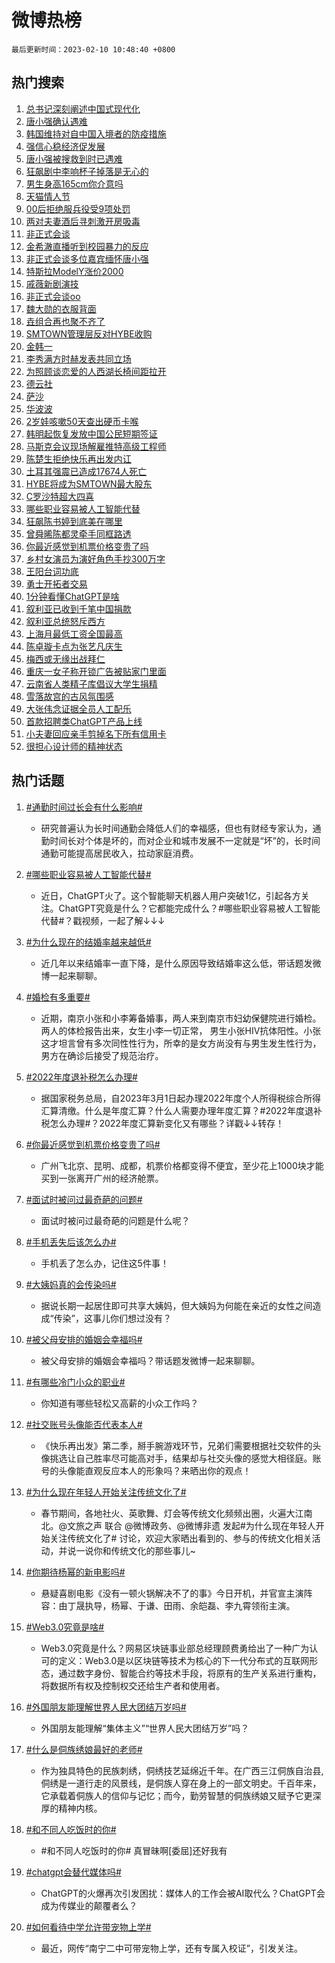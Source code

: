 # 微博热榜

`最后更新时间：2023-02-10 10:48:40 +0800`

## 热门搜索

1. [总书记深刻阐述中国式现代化](https://m.weibo.cn/search?containerid=100103type%3D1%26t%3D10%26q%3D%23%E6%80%BB%E4%B9%A6%E8%AE%B0%E6%B7%B1%E5%88%BB%E9%98%90%E8%BF%B0%E4%B8%AD%E5%9B%BD%E5%BC%8F%E7%8E%B0%E4%BB%A3%E5%8C%96%23&stream_entry_id=51&isnewpage=1&extparam=seat%3D1%26cate%3D10103%26dgr%3D0%26filter_type%3Drealtimehot%26stream_entry_id%3D51%26c_type%3D51%26pos%3D0%26display_time%3D1675997318%26pre_seqid%3D167599731888290468122&luicode=10000011&lfid=106003type%253D25%2526t%253D3%2526disable_hot%253D1%2526filter_type%253Drealtimehot)
1. [唐小强确认遇难](https://m.weibo.cn/search?containerid=100103type%3D1%26t%3D10%26q%3D%23%E5%94%90%E5%B0%8F%E5%BC%BA%E7%A1%AE%E8%AE%A4%E9%81%87%E9%9A%BE%23&stream_entry_id=31&isnewpage=1&extparam=seat%3D1%26dgr%3D0%26filter_type%3Drealtimehot%26lcate%3D5001%26flag%3D16%26q%3D%2523%25E5%2594%2590%25E5%25B0%258F%25E5%25BC%25BA%25E7%25A1%25AE%25E8%25AE%25A4%25E9%2581%2587%25E9%259A%25BE%2523%26c_type%3D31%26stream_entry_id%3D31%26cate%3D5001%26realpos%3D1%26pos%3D0%26band_rank%3D1%26display_time%3D1675997318%26pre_seqid%3D167599731888290468122&luicode=10000011&lfid=106003type%253D25%2526t%253D3%2526disable_hot%253D1%2526filter_type%253Drealtimehot)
1. [韩国维持对自中国入境者的防疫措施](https://m.weibo.cn/search?containerid=100103type%3D1%26t%3D10%26q%3D%23%E9%9F%A9%E5%9B%BD%E7%BB%B4%E6%8C%81%E5%AF%B9%E8%87%AA%E4%B8%AD%E5%9B%BD%E5%85%A5%E5%A2%83%E8%80%85%E7%9A%84%E9%98%B2%E7%96%AB%E6%8E%AA%E6%96%BD%23&stream_entry_id=31&isnewpage=1&extparam=seat%3D1%26dgr%3D0%26filter_type%3Drealtimehot%26lcate%3D5001%26flag%3D1%26q%3D%2523%25E9%259F%25A9%25E5%259B%25BD%25E7%25BB%25B4%25E6%258C%2581%25E5%25AF%25B9%25E8%2587%25AA%25E4%25B8%25AD%25E5%259B%25BD%25E5%2585%25A5%25E5%25A2%2583%25E8%2580%2585%25E7%259A%2584%25E9%2598%25B2%25E7%2596%25AB%25E6%258E%25AA%25E6%2596%25BD%2523%26c_type%3D31%26stream_entry_id%3D31%26cate%3D5001%26realpos%3D2%26pos%3D1%26band_rank%3D2%26display_time%3D1675997318%26pre_seqid%3D167599731888290468122&luicode=10000011&lfid=106003type%253D25%2526t%253D3%2526disable_hot%253D1%2526filter_type%253Drealtimehot)
1. [强信心稳经济促发展](https://m.weibo.cn/search?containerid=100103type%3D1%26t%3D10%26q%3D%23%E5%BC%BA%E4%BF%A1%E5%BF%83%E7%A8%B3%E7%BB%8F%E6%B5%8E%E4%BF%83%E5%8F%91%E5%B1%95%23&stream_entry_id=31&isnewpage=1&extparam=seat%3D1%26dgr%3D0%26filter_type%3Drealtimehot%26lcate%3D5001%26flag%3D0%26q%3D%2523%25E5%25BC%25BA%25E4%25BF%25A1%25E5%25BF%2583%25E7%25A8%25B3%25E7%25BB%258F%25E6%25B5%258E%25E4%25BF%2583%25E5%258F%2591%25E5%25B1%2595%2523%26c_type%3D31%26stream_entry_id%3D31%26cate%3D5001%26realpos%3D3%26pos%3D2%26band_rank%3D3%26display_time%3D1675997318%26pre_seqid%3D167599731888290468122&luicode=10000011&lfid=106003type%253D25%2526t%253D3%2526disable_hot%253D1%2526filter_type%253Drealtimehot)
1. [唐小强被搜救到时已遇难](https://m.weibo.cn/search?containerid=100103type%3D1%26t%3D10%26q%3D%23%E5%94%90%E5%B0%8F%E5%BC%BA%E8%A2%AB%E6%90%9C%E6%95%91%E5%88%B0%E6%97%B6%E5%B7%B2%E9%81%87%E9%9A%BE%23&stream_entry_id=31&isnewpage=1&extparam=seat%3D1%26dgr%3D0%26filter_type%3Drealtimehot%26lcate%3D5001%26flag%3D2%26q%3D%2523%25E5%2594%2590%25E5%25B0%258F%25E5%25BC%25BA%25E8%25A2%25AB%25E6%2590%259C%25E6%2595%2591%25E5%2588%25B0%25E6%2597%25B6%25E5%25B7%25B2%25E9%2581%2587%25E9%259A%25BE%2523%26c_type%3D31%26stream_entry_id%3D31%26cate%3D5001%26realpos%3D4%26pos%3D3%26band_rank%3D4%26display_time%3D1675997318%26pre_seqid%3D167599731888290468122&luicode=10000011&lfid=106003type%253D25%2526t%253D3%2526disable_hot%253D1%2526filter_type%253Drealtimehot)
1. [狂飙剧中李响杯子掉落是无心的](https://m.weibo.cn/search?containerid=100103type%3D1%26t%3D10%26q%3D%23%E7%8B%82%E9%A3%99%E5%89%A7%E4%B8%AD%E6%9D%8E%E5%93%8D%E6%9D%AF%E5%AD%90%E6%8E%89%E8%90%BD%E6%98%AF%E6%97%A0%E5%BF%83%E7%9A%84%23&stream_entry_id=31&isnewpage=1&extparam=seat%3D1%26dgr%3D0%26filter_type%3Drealtimehot%26lcate%3D5001%26flag%3D2%26q%3D%2523%25E7%258B%2582%25E9%25A3%2599%25E5%2589%25A7%25E4%25B8%25AD%25E6%259D%258E%25E5%2593%258D%25E6%259D%25AF%25E5%25AD%2590%25E6%258E%2589%25E8%2590%25BD%25E6%2598%25AF%25E6%2597%25A0%25E5%25BF%2583%25E7%259A%2584%2523%26c_type%3D31%26stream_entry_id%3D31%26cate%3D5001%26realpos%3D5%26pos%3D4%26band_rank%3D5%26display_time%3D1675997318%26pre_seqid%3D167599731888290468122&luicode=10000011&lfid=106003type%253D25%2526t%253D3%2526disable_hot%253D1%2526filter_type%253Drealtimehot)
1. [男生身高165cm你介意吗](https://m.weibo.cn/search?containerid=100103type%3D1%26t%3D10%26q%3D%23%E7%94%B7%E7%94%9F%E8%BA%AB%E9%AB%98165cm%E4%BD%A0%E4%BB%8B%E6%84%8F%E5%90%97%23&stream_entry_id=31&isnewpage=1&extparam=seat%3D1%26dgr%3D0%26filter_type%3Drealtimehot%26lcate%3D5001%26flag%3D1%26q%3D%2523%25E7%2594%25B7%25E7%2594%259F%25E8%25BA%25AB%25E9%25AB%2598165cm%25E4%25BD%25A0%25E4%25BB%258B%25E6%2584%258F%25E5%2590%2597%2523%26c_type%3D31%26stream_entry_id%3D31%26cate%3D5001%26realpos%3D6%26pos%3D5%26band_rank%3D6%26display_time%3D1675997318%26pre_seqid%3D167599731888290468122&luicode=10000011&lfid=106003type%253D25%2526t%253D3%2526disable_hot%253D1%2526filter_type%253Drealtimehot)
1. [天猫情人节](https://m.weibo.cn/search?containerid=100103type%3D1%26t%3D10%26q%3D%23%E5%A4%A9%E7%8C%AB%E6%83%85%E4%BA%BA%E8%8A%82%23&stream_entry_id=31&isnewpage=1&extparam=seat%3D1%26dgr%3D0%26lcate%3D5001%26filter_type%3Drealtimehot%26q%3D%2523%25E5%25A4%25A9%25E7%258C%25AB%25E6%2583%2585%25E4%25BA%25BA%25E8%258A%2582%2523%26c_type%3D31%26stream_entry_id%3D31%26topic_ad%3D1%26cate%3D5001%26adid%3D179854%26pos%3D6%26band_rank%3D7%26display_time%3D1675997318%26pre_seqid%3D167599731888290468122&luicode=10000011&lfid=106003type%253D25%2526t%253D3%2526disable_hot%253D1%2526filter_type%253Drealtimehot)
1. [00后拒绝服兵役受9项处罚](https://m.weibo.cn/search?containerid=100103type%3D1%26t%3D10%26q%3D%2300%E5%90%8E%E6%8B%92%E7%BB%9D%E6%9C%8D%E5%85%B5%E5%BD%B9%E5%8F%979%E9%A1%B9%E5%A4%84%E7%BD%9A%23&stream_entry_id=31&isnewpage=1&extparam=seat%3D1%26dgr%3D0%26filter_type%3Drealtimehot%26lcate%3D5001%26flag%3D1%26q%3D%252300%25E5%2590%258E%25E6%258B%2592%25E7%25BB%259D%25E6%259C%258D%25E5%2585%25B5%25E5%25BD%25B9%25E5%258F%25979%25E9%25A1%25B9%25E5%25A4%2584%25E7%25BD%259A%2523%26c_type%3D31%26stream_entry_id%3D31%26cate%3D5001%26realpos%3D7%26pos%3D7%26band_rank%3D7%26display_time%3D1675997318%26pre_seqid%3D167599731888290468122&luicode=10000011&lfid=106003type%253D25%2526t%253D3%2526disable_hot%253D1%2526filter_type%253Drealtimehot)
1. [两对夫妻酒后寻刺激开房吸毒](https://m.weibo.cn/search?containerid=100103type%3D1%26t%3D10%26q%3D%23%E4%B8%A4%E5%AF%B9%E5%A4%AB%E5%A6%BB%E9%85%92%E5%90%8E%E5%AF%BB%E5%88%BA%E6%BF%80%E5%BC%80%E6%88%BF%E5%90%B8%E6%AF%92%23&stream_entry_id=31&isnewpage=1&extparam=seat%3D1%26dgr%3D0%26filter_type%3Drealtimehot%26lcate%3D5001%26flag%3D1%26q%3D%2523%25E4%25B8%25A4%25E5%25AF%25B9%25E5%25A4%25AB%25E5%25A6%25BB%25E9%2585%2592%25E5%2590%258E%25E5%25AF%25BB%25E5%2588%25BA%25E6%25BF%2580%25E5%25BC%2580%25E6%2588%25BF%25E5%2590%25B8%25E6%25AF%2592%2523%26c_type%3D31%26stream_entry_id%3D31%26cate%3D5001%26realpos%3D8%26pos%3D8%26band_rank%3D8%26display_time%3D1675997318%26pre_seqid%3D167599731888290468122&luicode=10000011&lfid=106003type%253D25%2526t%253D3%2526disable_hot%253D1%2526filter_type%253Drealtimehot)
1. [非正式会谈](https://m.weibo.cn/search?containerid=100103type%3D1%26t%3D10%26q%3D%E9%9D%9E%E6%AD%A3%E5%BC%8F%E4%BC%9A%E8%B0%88&stream_entry_id=31&isnewpage=1&extparam=seat%3D1%26dgr%3D0%26filter_type%3Drealtimehot%26lcate%3D5001%26flag%3D16%26q%3D%25E9%259D%259E%25E6%25AD%25A3%25E5%25BC%258F%25E4%25BC%259A%25E8%25B0%2588%26c_type%3D31%26stream_entry_id%3D31%26cate%3D5001%26realpos%3D9%26pos%3D9%26band_rank%3D9%26display_time%3D1675997318%26pre_seqid%3D167599731888290468122&luicode=10000011&lfid=106003type%253D25%2526t%253D3%2526disable_hot%253D1%2526filter_type%253Drealtimehot)
1. [金希澈直播听到校园暴力的反应](https://m.weibo.cn/search?containerid=100103type%3D1%26t%3D10%26q%3D%23%E9%87%91%E5%B8%8C%E6%BE%88%E7%9B%B4%E6%92%AD%E5%90%AC%E5%88%B0%E6%A0%A1%E5%9B%AD%E6%9A%B4%E5%8A%9B%E7%9A%84%E5%8F%8D%E5%BA%94%23&stream_entry_id=31&isnewpage=1&extparam=seat%3D1%26dgr%3D0%26filter_type%3Drealtimehot%26lcate%3D5001%26flag%3D1%26q%3D%2523%25E9%2587%2591%25E5%25B8%258C%25E6%25BE%2588%25E7%259B%25B4%25E6%2592%25AD%25E5%2590%25AC%25E5%2588%25B0%25E6%25A0%25A1%25E5%259B%25AD%25E6%259A%25B4%25E5%258A%259B%25E7%259A%2584%25E5%258F%258D%25E5%25BA%2594%2523%26c_type%3D31%26stream_entry_id%3D31%26cate%3D5001%26realpos%3D10%26pos%3D10%26band_rank%3D10%26display_time%3D1675997318%26pre_seqid%3D167599731888290468122&luicode=10000011&lfid=106003type%253D25%2526t%253D3%2526disable_hot%253D1%2526filter_type%253Drealtimehot)
1. [非正式会谈多位嘉宾缅怀唐小强](https://m.weibo.cn/search?containerid=100103type%3D1%26t%3D10%26q%3D%23%E9%9D%9E%E6%AD%A3%E5%BC%8F%E4%BC%9A%E8%B0%88%E5%A4%9A%E4%BD%8D%E5%98%89%E5%AE%BE%E7%BC%85%E6%80%80%E5%94%90%E5%B0%8F%E5%BC%BA%23&stream_entry_id=31&isnewpage=1&extparam=seat%3D1%26dgr%3D0%26filter_type%3Drealtimehot%26lcate%3D5001%26flag%3D1%26q%3D%2523%25E9%259D%259E%25E6%25AD%25A3%25E5%25BC%258F%25E4%25BC%259A%25E8%25B0%2588%25E5%25A4%259A%25E4%25BD%258D%25E5%2598%2589%25E5%25AE%25BE%25E7%25BC%2585%25E6%2580%2580%25E5%2594%2590%25E5%25B0%258F%25E5%25BC%25BA%2523%26c_type%3D31%26stream_entry_id%3D31%26cate%3D5001%26realpos%3D11%26pos%3D11%26band_rank%3D11%26display_time%3D1675997318%26pre_seqid%3D167599731888290468122&luicode=10000011&lfid=106003type%253D25%2526t%253D3%2526disable_hot%253D1%2526filter_type%253Drealtimehot)
1. [特斯拉ModelY涨价2000](https://m.weibo.cn/search?containerid=100103type%3D1%26t%3D10%26q%3D%23%E7%89%B9%E6%96%AF%E6%8B%89ModelY%E6%B6%A8%E4%BB%B72000%23&stream_entry_id=31&isnewpage=1&extparam=seat%3D1%26dgr%3D0%26filter_type%3Drealtimehot%26lcate%3D5001%26flag%3D1%26q%3D%2523%25E7%2589%25B9%25E6%2596%25AF%25E6%258B%2589ModelY%25E6%25B6%25A8%25E4%25BB%25B72000%2523%26c_type%3D31%26stream_entry_id%3D31%26cate%3D5001%26realpos%3D12%26pos%3D12%26band_rank%3D12%26display_time%3D1675997318%26pre_seqid%3D167599731888290468122&luicode=10000011&lfid=106003type%253D25%2526t%253D3%2526disable_hot%253D1%2526filter_type%253Drealtimehot)
1. [戚薇新剧演技](https://m.weibo.cn/search?containerid=100103type%3D1%26t%3D10%26q%3D%23%E6%88%9A%E8%96%87%E6%96%B0%E5%89%A7%E6%BC%94%E6%8A%80%23&stream_entry_id=31&isnewpage=1&extparam=seat%3D1%26dgr%3D0%26filter_type%3Drealtimehot%26lcate%3D5001%26flag%3D1%26q%3D%2523%25E6%2588%259A%25E8%2596%2587%25E6%2596%25B0%25E5%2589%25A7%25E6%25BC%2594%25E6%258A%2580%2523%26c_type%3D31%26stream_entry_id%3D31%26cate%3D5001%26realpos%3D13%26pos%3D13%26band_rank%3D13%26display_time%3D1675997318%26pre_seqid%3D167599731888290468122&luicode=10000011&lfid=106003type%253D25%2526t%253D3%2526disable_hot%253D1%2526filter_type%253Drealtimehot)
1. [非正式会谈oo](https://m.weibo.cn/search?containerid=100103type%3D1%26t%3D10%26q%3D%E9%9D%9E%E6%AD%A3%E5%BC%8F%E4%BC%9A%E8%B0%88oo&stream_entry_id=31&isnewpage=1&extparam=seat%3D1%26dgr%3D0%26filter_type%3Drealtimehot%26lcate%3D5001%26flag%3D0%26q%3D%25E9%259D%259E%25E6%25AD%25A3%25E5%25BC%258F%25E4%25BC%259A%25E8%25B0%2588oo%26c_type%3D31%26stream_entry_id%3D31%26cate%3D5001%26realpos%3D14%26pos%3D14%26band_rank%3D14%26display_time%3D1675997318%26pre_seqid%3D167599731888290468122&luicode=10000011&lfid=106003type%253D25%2526t%253D3%2526disable_hot%253D1%2526filter_type%253Drealtimehot)
1. [魏大勋的衣服背面](https://m.weibo.cn/search?containerid=100103type%3D1%26t%3D10%26q%3D%23%E9%AD%8F%E5%A4%A7%E5%8B%8B%E7%9A%84%E8%A1%A3%E6%9C%8D%E8%83%8C%E9%9D%A2%23&stream_entry_id=31&isnewpage=1&extparam=seat%3D1%26dgr%3D0%26filter_type%3Drealtimehot%26lcate%3D5001%26flag%3D1%26q%3D%2523%25E9%25AD%258F%25E5%25A4%25A7%25E5%258B%258B%25E7%259A%2584%25E8%25A1%25A3%25E6%259C%258D%25E8%2583%258C%25E9%259D%25A2%2523%26c_type%3D31%26stream_entry_id%3D31%26cate%3D5001%26realpos%3D15%26pos%3D15%26band_rank%3D15%26display_time%3D1675997318%26pre_seqid%3D167599731888290468122&luicode=10000011&lfid=106003type%253D25%2526t%253D3%2526disable_hot%253D1%2526filter_type%253Drealtimehot)
1. [垚组合再也聚不齐了](https://m.weibo.cn/search?containerid=100103type%3D1%26t%3D10%26q%3D%E5%9E%9A%E7%BB%84%E5%90%88%E5%86%8D%E4%B9%9F%E8%81%9A%E4%B8%8D%E9%BD%90%E4%BA%86&stream_entry_id=31&isnewpage=1&extparam=seat%3D1%26dgr%3D0%26filter_type%3Drealtimehot%26lcate%3D5001%26flag%3D0%26q%3D%25E5%259E%259A%25E7%25BB%2584%25E5%2590%2588%25E5%2586%258D%25E4%25B9%259F%25E8%2581%259A%25E4%25B8%258D%25E9%25BD%2590%25E4%25BA%2586%26c_type%3D31%26stream_entry_id%3D31%26cate%3D5001%26realpos%3D16%26pos%3D16%26band_rank%3D16%26display_time%3D1675997318%26pre_seqid%3D167599731888290468122&luicode=10000011&lfid=106003type%253D25%2526t%253D3%2526disable_hot%253D1%2526filter_type%253Drealtimehot)
1. [SMTOWN管理层反对HYBE收购](https://m.weibo.cn/search?containerid=100103type%3D1%26t%3D10%26q%3D%23SMTOWN%E7%AE%A1%E7%90%86%E5%B1%82%E5%8F%8D%E5%AF%B9HYBE%E6%94%B6%E8%B4%AD%23&stream_entry_id=31&isnewpage=1&extparam=seat%3D1%26dgr%3D0%26filter_type%3Drealtimehot%26lcate%3D5001%26flag%3D1%26q%3D%2523SMTOWN%25E7%25AE%25A1%25E7%2590%2586%25E5%25B1%2582%25E5%258F%258D%25E5%25AF%25B9HYBE%25E6%2594%25B6%25E8%25B4%25AD%2523%26c_type%3D31%26stream_entry_id%3D31%26cate%3D5001%26realpos%3D17%26pos%3D17%26band_rank%3D17%26display_time%3D1675997318%26pre_seqid%3D167599731888290468122&luicode=10000011&lfid=106003type%253D25%2526t%253D3%2526disable_hot%253D1%2526filter_type%253Drealtimehot)
1. [金韩一](https://m.weibo.cn/search?containerid=100103type%3D1%26t%3D10%26q%3D%E9%87%91%E9%9F%A9%E4%B8%80&stream_entry_id=31&isnewpage=1&extparam=seat%3D1%26dgr%3D0%26filter_type%3Drealtimehot%26lcate%3D5001%26flag%3D0%26q%3D%25E9%2587%2591%25E9%259F%25A9%25E4%25B8%2580%26c_type%3D31%26stream_entry_id%3D31%26cate%3D5001%26realpos%3D18%26pos%3D18%26band_rank%3D18%26display_time%3D1675997318%26pre_seqid%3D167599731888290468122&luicode=10000011&lfid=106003type%253D25%2526t%253D3%2526disable_hot%253D1%2526filter_type%253Drealtimehot)
1. [李秀满方时赫发表共同立场](https://m.weibo.cn/search?containerid=100103type%3D1%26t%3D10%26q%3D%23%E6%9D%8E%E7%A7%80%E6%BB%A1%E6%96%B9%E6%97%B6%E8%B5%AB%E5%8F%91%E8%A1%A8%E5%85%B1%E5%90%8C%E7%AB%8B%E5%9C%BA%23&stream_entry_id=31&isnewpage=1&extparam=seat%3D1%26dgr%3D0%26filter_type%3Drealtimehot%26lcate%3D5001%26flag%3D1%26q%3D%2523%25E6%259D%258E%25E7%25A7%2580%25E6%25BB%25A1%25E6%2596%25B9%25E6%2597%25B6%25E8%25B5%25AB%25E5%258F%2591%25E8%25A1%25A8%25E5%2585%25B1%25E5%2590%258C%25E7%25AB%258B%25E5%259C%25BA%2523%26c_type%3D31%26stream_entry_id%3D31%26cate%3D5001%26realpos%3D19%26pos%3D19%26band_rank%3D19%26display_time%3D1675997318%26pre_seqid%3D167599731888290468122&luicode=10000011&lfid=106003type%253D25%2526t%253D3%2526disable_hot%253D1%2526filter_type%253Drealtimehot)
1. [为照顾谈恋爱的人西湖长椅间距拉开](https://m.weibo.cn/search?containerid=100103type%3D1%26t%3D10%26q%3D%23%E4%B8%BA%E7%85%A7%E9%A1%BE%E8%B0%88%E6%81%8B%E7%88%B1%E7%9A%84%E4%BA%BA%E8%A5%BF%E6%B9%96%E9%95%BF%E6%A4%85%E9%97%B4%E8%B7%9D%E6%8B%89%E5%BC%80%23&stream_entry_id=31&isnewpage=1&extparam=seat%3D1%26dgr%3D0%26filter_type%3Drealtimehot%26lcate%3D5001%26flag%3D1%26q%3D%2523%25E4%25B8%25BA%25E7%2585%25A7%25E9%25A1%25BE%25E8%25B0%2588%25E6%2581%258B%25E7%2588%25B1%25E7%259A%2584%25E4%25BA%25BA%25E8%25A5%25BF%25E6%25B9%2596%25E9%2595%25BF%25E6%25A4%2585%25E9%2597%25B4%25E8%25B7%259D%25E6%258B%2589%25E5%25BC%2580%2523%26c_type%3D31%26stream_entry_id%3D31%26cate%3D5001%26realpos%3D20%26pos%3D20%26band_rank%3D20%26display_time%3D1675997318%26pre_seqid%3D167599731888290468122&luicode=10000011&lfid=106003type%253D25%2526t%253D3%2526disable_hot%253D1%2526filter_type%253Drealtimehot)
1. [德云社](https://m.weibo.cn/search?containerid=100103type%3D1%26t%3D10%26q%3D%E5%BE%B7%E4%BA%91%E7%A4%BE&stream_entry_id=31&isnewpage=1&extparam=seat%3D1%26dgr%3D0%26filter_type%3Drealtimehot%26lcate%3D5001%26flag%3D1%26q%3D%25E5%25BE%25B7%25E4%25BA%2591%25E7%25A4%25BE%26c_type%3D31%26stream_entry_id%3D31%26cate%3D5001%26realpos%3D21%26pos%3D21%26band_rank%3D21%26display_time%3D1675997318%26pre_seqid%3D167599731888290468122&luicode=10000011&lfid=106003type%253D25%2526t%253D3%2526disable_hot%253D1%2526filter_type%253Drealtimehot)
1. [萨沙](https://m.weibo.cn/search?containerid=100103type%3D1%26t%3D10%26q%3D%E8%90%A8%E6%B2%99&stream_entry_id=31&isnewpage=1&extparam=seat%3D1%26dgr%3D0%26filter_type%3Drealtimehot%26lcate%3D5001%26flag%3D0%26q%3D%25E8%2590%25A8%25E6%25B2%2599%26c_type%3D31%26stream_entry_id%3D31%26cate%3D5001%26realpos%3D22%26pos%3D22%26band_rank%3D22%26display_time%3D1675997318%26pre_seqid%3D167599731888290468122&luicode=10000011&lfid=106003type%253D25%2526t%253D3%2526disable_hot%253D1%2526filter_type%253Drealtimehot)
1. [华波波](https://m.weibo.cn/search?containerid=100103type%3D1%26t%3D10%26q%3D%E5%8D%8E%E6%B3%A2%E6%B3%A2&stream_entry_id=31&isnewpage=1&extparam=seat%3D1%26dgr%3D0%26filter_type%3Drealtimehot%26lcate%3D5001%26flag%3D0%26q%3D%25E5%258D%258E%25E6%25B3%25A2%25E6%25B3%25A2%26c_type%3D31%26stream_entry_id%3D31%26cate%3D5001%26realpos%3D23%26pos%3D23%26band_rank%3D23%26display_time%3D1675997318%26pre_seqid%3D167599731888290468122&luicode=10000011&lfid=106003type%253D25%2526t%253D3%2526disable_hot%253D1%2526filter_type%253Drealtimehot)
1. [2岁娃咳嗽50天查出硬币卡喉](https://m.weibo.cn/search?containerid=100103type%3D1%26t%3D10%26q%3D%232%E5%B2%81%E5%A8%83%E5%92%B3%E5%97%BD50%E5%A4%A9%E6%9F%A5%E5%87%BA%E7%A1%AC%E5%B8%81%E5%8D%A1%E5%96%89%23&stream_entry_id=31&isnewpage=1&extparam=seat%3D1%26dgr%3D0%26filter_type%3Drealtimehot%26lcate%3D5001%26flag%3D0%26q%3D%25232%25E5%25B2%2581%25E5%25A8%2583%25E5%2592%25B3%25E5%2597%25BD50%25E5%25A4%25A9%25E6%259F%25A5%25E5%2587%25BA%25E7%25A1%25AC%25E5%25B8%2581%25E5%258D%25A1%25E5%2596%2589%2523%26c_type%3D31%26stream_entry_id%3D31%26cate%3D5001%26realpos%3D24%26pos%3D24%26band_rank%3D24%26display_time%3D1675997318%26pre_seqid%3D167599731888290468122&luicode=10000011&lfid=106003type%253D25%2526t%253D3%2526disable_hot%253D1%2526filter_type%253Drealtimehot)
1. [韩明起恢复发放中国公民短期签证](https://m.weibo.cn/search?containerid=100103type%3D1%26t%3D10%26q%3D%23%E9%9F%A9%E6%98%8E%E8%B5%B7%E6%81%A2%E5%A4%8D%E5%8F%91%E6%94%BE%E4%B8%AD%E5%9B%BD%E5%85%AC%E6%B0%91%E7%9F%AD%E6%9C%9F%E7%AD%BE%E8%AF%81%23&stream_entry_id=31&isnewpage=1&extparam=seat%3D1%26dgr%3D0%26filter_type%3Drealtimehot%26lcate%3D5001%26flag%3D0%26q%3D%2523%25E9%259F%25A9%25E6%2598%258E%25E8%25B5%25B7%25E6%2581%25A2%25E5%25A4%258D%25E5%258F%2591%25E6%2594%25BE%25E4%25B8%25AD%25E5%259B%25BD%25E5%2585%25AC%25E6%25B0%2591%25E7%259F%25AD%25E6%259C%259F%25E7%25AD%25BE%25E8%25AF%2581%2523%26c_type%3D31%26stream_entry_id%3D31%26cate%3D5001%26realpos%3D25%26pos%3D25%26band_rank%3D25%26display_time%3D1675997318%26pre_seqid%3D167599731888290468122&luicode=10000011&lfid=106003type%253D25%2526t%253D3%2526disable_hot%253D1%2526filter_type%253Drealtimehot)
1. [马斯克会议现场解雇推特高级工程师](https://m.weibo.cn/search?containerid=100103type%3D1%26t%3D10%26q%3D%23%E9%A9%AC%E6%96%AF%E5%85%8B%E4%BC%9A%E8%AE%AE%E7%8E%B0%E5%9C%BA%E8%A7%A3%E9%9B%87%E6%8E%A8%E7%89%B9%E9%AB%98%E7%BA%A7%E5%B7%A5%E7%A8%8B%E5%B8%88%23&stream_entry_id=31&isnewpage=1&extparam=seat%3D1%26dgr%3D0%26filter_type%3Drealtimehot%26lcate%3D5001%26flag%3D1%26q%3D%2523%25E9%25A9%25AC%25E6%2596%25AF%25E5%2585%258B%25E4%25BC%259A%25E8%25AE%25AE%25E7%258E%25B0%25E5%259C%25BA%25E8%25A7%25A3%25E9%259B%2587%25E6%258E%25A8%25E7%2589%25B9%25E9%25AB%2598%25E7%25BA%25A7%25E5%25B7%25A5%25E7%25A8%258B%25E5%25B8%2588%2523%26c_type%3D31%26stream_entry_id%3D31%26cate%3D5001%26realpos%3D26%26pos%3D26%26band_rank%3D26%26display_time%3D1675997318%26pre_seqid%3D167599731888290468122&luicode=10000011&lfid=106003type%253D25%2526t%253D3%2526disable_hot%253D1%2526filter_type%253Drealtimehot)
1. [陈楚生拒绝快乐再出发内讧](https://m.weibo.cn/search?containerid=100103type%3D1%26t%3D10%26q%3D%23%E9%99%88%E6%A5%9A%E7%94%9F%E6%8B%92%E7%BB%9D%E5%BF%AB%E4%B9%90%E5%86%8D%E5%87%BA%E5%8F%91%E5%86%85%E8%AE%A7%23&stream_entry_id=31&isnewpage=1&extparam=seat%3D1%26dgr%3D0%26filter_type%3Drealtimehot%26lcate%3D5001%26flag%3D0%26q%3D%2523%25E9%2599%2588%25E6%25A5%259A%25E7%2594%259F%25E6%258B%2592%25E7%25BB%259D%25E5%25BF%25AB%25E4%25B9%2590%25E5%2586%258D%25E5%2587%25BA%25E5%258F%2591%25E5%2586%2585%25E8%25AE%25A7%2523%26c_type%3D31%26stream_entry_id%3D31%26cate%3D5001%26realpos%3D27%26pos%3D27%26band_rank%3D27%26display_time%3D1675997318%26pre_seqid%3D167599731888290468122&luicode=10000011&lfid=106003type%253D25%2526t%253D3%2526disable_hot%253D1%2526filter_type%253Drealtimehot)
1. [土耳其强震已造成17674人死亡](https://m.weibo.cn/search?containerid=100103type%3D1%26t%3D10%26q%3D%23%E5%9C%9F%E8%80%B3%E5%85%B6%E5%BC%BA%E9%9C%87%E5%B7%B2%E9%80%A0%E6%88%9017674%E4%BA%BA%E6%AD%BB%E4%BA%A1%23&stream_entry_id=31&isnewpage=1&extparam=seat%3D1%26dgr%3D0%26filter_type%3Drealtimehot%26lcate%3D5001%26flag%3D0%26q%3D%2523%25E5%259C%259F%25E8%2580%25B3%25E5%2585%25B6%25E5%25BC%25BA%25E9%259C%2587%25E5%25B7%25B2%25E9%2580%25A0%25E6%2588%259017674%25E4%25BA%25BA%25E6%25AD%25BB%25E4%25BA%25A1%2523%26c_type%3D31%26stream_entry_id%3D31%26cate%3D5001%26realpos%3D28%26pos%3D28%26band_rank%3D28%26display_time%3D1675997318%26pre_seqid%3D167599731888290468122&luicode=10000011&lfid=106003type%253D25%2526t%253D3%2526disable_hot%253D1%2526filter_type%253Drealtimehot)
1. [HYBE将成为SMTOWN最大股东](https://m.weibo.cn/search?containerid=100103type%3D1%26t%3D10%26q%3D%23HYBE%E5%B0%86%E6%88%90%E4%B8%BASMTOWN%E6%9C%80%E5%A4%A7%E8%82%A1%E4%B8%9C%23&stream_entry_id=31&isnewpage=1&extparam=seat%3D1%26dgr%3D0%26filter_type%3Drealtimehot%26lcate%3D5001%26flag%3D0%26q%3D%2523HYBE%25E5%25B0%2586%25E6%2588%2590%25E4%25B8%25BASMTOWN%25E6%259C%2580%25E5%25A4%25A7%25E8%2582%25A1%25E4%25B8%259C%2523%26c_type%3D31%26stream_entry_id%3D31%26cate%3D5001%26realpos%3D29%26pos%3D29%26band_rank%3D29%26display_time%3D1675997318%26pre_seqid%3D167599731888290468122&luicode=10000011&lfid=106003type%253D25%2526t%253D3%2526disable_hot%253D1%2526filter_type%253Drealtimehot)
1. [C罗沙特超大四喜](https://m.weibo.cn/search?containerid=100103type%3D1%26t%3D10%26q%3D%23C%E7%BD%97%E6%B2%99%E7%89%B9%E8%B6%85%E5%A4%A7%E5%9B%9B%E5%96%9C%23&stream_entry_id=31&isnewpage=1&extparam=seat%3D1%26dgr%3D0%26filter_type%3Drealtimehot%26lcate%3D5001%26flag%3D0%26q%3D%2523C%25E7%25BD%2597%25E6%25B2%2599%25E7%2589%25B9%25E8%25B6%2585%25E5%25A4%25A7%25E5%259B%259B%25E5%2596%259C%2523%26c_type%3D31%26stream_entry_id%3D31%26cate%3D5001%26realpos%3D30%26pos%3D30%26band_rank%3D30%26display_time%3D1675997318%26pre_seqid%3D167599731888290468122&luicode=10000011&lfid=106003type%253D25%2526t%253D3%2526disable_hot%253D1%2526filter_type%253Drealtimehot)
1. [哪些职业容易被人工智能代替](https://m.weibo.cn/search?containerid=100103type%3D1%26t%3D10%26q%3D%23%E5%93%AA%E4%BA%9B%E8%81%8C%E4%B8%9A%E5%AE%B9%E6%98%93%E8%A2%AB%E4%BA%BA%E5%B7%A5%E6%99%BA%E8%83%BD%E4%BB%A3%E6%9B%BF%23&stream_entry_id=31&isnewpage=1&extparam=seat%3D1%26dgr%3D0%26filter_type%3Drealtimehot%26lcate%3D5001%26flag%3D0%26q%3D%2523%25E5%2593%25AA%25E4%25BA%259B%25E8%2581%258C%25E4%25B8%259A%25E5%25AE%25B9%25E6%2598%2593%25E8%25A2%25AB%25E4%25BA%25BA%25E5%25B7%25A5%25E6%2599%25BA%25E8%2583%25BD%25E4%25BB%25A3%25E6%259B%25BF%2523%26c_type%3D31%26stream_entry_id%3D31%26cate%3D5001%26realpos%3D31%26pos%3D31%26band_rank%3D31%26display_time%3D1675997318%26pre_seqid%3D167599731888290468122&luicode=10000011&lfid=106003type%253D25%2526t%253D3%2526disable_hot%253D1%2526filter_type%253Drealtimehot)
1. [狂飙陈书婷到底美在哪里](https://m.weibo.cn/search?containerid=100103type%3D1%26t%3D10%26q%3D%23%E7%8B%82%E9%A3%99%E9%99%88%E4%B9%A6%E5%A9%B7%E5%88%B0%E5%BA%95%E7%BE%8E%E5%9C%A8%E5%93%AA%E9%87%8C%23&stream_entry_id=31&isnewpage=1&extparam=seat%3D1%26dgr%3D0%26filter_type%3Drealtimehot%26lcate%3D5001%26flag%3D0%26q%3D%2523%25E7%258B%2582%25E9%25A3%2599%25E9%2599%2588%25E4%25B9%25A6%25E5%25A9%25B7%25E5%2588%25B0%25E5%25BA%2595%25E7%25BE%258E%25E5%259C%25A8%25E5%2593%25AA%25E9%2587%258C%2523%26c_type%3D31%26stream_entry_id%3D31%26cate%3D5001%26realpos%3D32%26pos%3D32%26band_rank%3D32%26display_time%3D1675997318%26pre_seqid%3D167599731888290468122&luicode=10000011&lfid=106003type%253D25%2526t%253D3%2526disable_hot%253D1%2526filter_type%253Drealtimehot)
1. [曾舜晞陈都灵牵手同框路透](https://m.weibo.cn/search?containerid=100103type%3D1%26t%3D10%26q%3D%23%E6%9B%BE%E8%88%9C%E6%99%9E%E9%99%88%E9%83%BD%E7%81%B5%E7%89%B5%E6%89%8B%E5%90%8C%E6%A1%86%E8%B7%AF%E9%80%8F%23&stream_entry_id=31&isnewpage=1&extparam=seat%3D1%26dgr%3D0%26filter_type%3Drealtimehot%26lcate%3D5001%26flag%3D0%26q%3D%2523%25E6%259B%25BE%25E8%2588%259C%25E6%2599%259E%25E9%2599%2588%25E9%2583%25BD%25E7%2581%25B5%25E7%2589%25B5%25E6%2589%258B%25E5%2590%258C%25E6%25A1%2586%25E8%25B7%25AF%25E9%2580%258F%2523%26c_type%3D31%26stream_entry_id%3D31%26cate%3D5001%26realpos%3D33%26pos%3D33%26band_rank%3D33%26display_time%3D1675997318%26pre_seqid%3D167599731888290468122&luicode=10000011&lfid=106003type%253D25%2526t%253D3%2526disable_hot%253D1%2526filter_type%253Drealtimehot)
1. [你最近感觉到机票价格变贵了吗](https://m.weibo.cn/search?containerid=100103type%3D1%26t%3D10%26q%3D%23%E4%BD%A0%E6%9C%80%E8%BF%91%E6%84%9F%E8%A7%89%E5%88%B0%E6%9C%BA%E7%A5%A8%E4%BB%B7%E6%A0%BC%E5%8F%98%E8%B4%B5%E4%BA%86%E5%90%97%23&stream_entry_id=31&isnewpage=1&extparam=seat%3D1%26dgr%3D0%26filter_type%3Drealtimehot%26lcate%3D5001%26flag%3D1%26q%3D%2523%25E4%25BD%25A0%25E6%259C%2580%25E8%25BF%2591%25E6%2584%259F%25E8%25A7%2589%25E5%2588%25B0%25E6%259C%25BA%25E7%25A5%25A8%25E4%25BB%25B7%25E6%25A0%25BC%25E5%258F%2598%25E8%25B4%25B5%25E4%25BA%2586%25E5%2590%2597%2523%26c_type%3D31%26stream_entry_id%3D31%26cate%3D5001%26realpos%3D34%26pos%3D34%26band_rank%3D34%26display_time%3D1675997318%26pre_seqid%3D167599731888290468122&luicode=10000011&lfid=106003type%253D25%2526t%253D3%2526disable_hot%253D1%2526filter_type%253Drealtimehot)
1. [乡村女演员为演好角色手抄300万字](https://m.weibo.cn/search?containerid=100103type%3D1%26t%3D10%26q%3D%23%E4%B9%A1%E6%9D%91%E5%A5%B3%E6%BC%94%E5%91%98%E4%B8%BA%E6%BC%94%E5%A5%BD%E8%A7%92%E8%89%B2%E6%89%8B%E6%8A%84300%E4%B8%87%E5%AD%97%23&stream_entry_id=31&isnewpage=1&extparam=seat%3D1%26dgr%3D0%26filter_type%3Drealtimehot%26lcate%3D5001%26flag%3D1%26q%3D%2523%25E4%25B9%25A1%25E6%259D%2591%25E5%25A5%25B3%25E6%25BC%2594%25E5%2591%2598%25E4%25B8%25BA%25E6%25BC%2594%25E5%25A5%25BD%25E8%25A7%2592%25E8%2589%25B2%25E6%2589%258B%25E6%258A%2584300%25E4%25B8%2587%25E5%25AD%2597%2523%26c_type%3D31%26stream_entry_id%3D31%26cate%3D5001%26realpos%3D35%26pos%3D35%26band_rank%3D35%26display_time%3D1675997318%26pre_seqid%3D167599731888290468122&luicode=10000011&lfid=106003type%253D25%2526t%253D3%2526disable_hot%253D1%2526filter_type%253Drealtimehot)
1. [王阳台词功底](https://m.weibo.cn/search?containerid=100103type%3D1%26t%3D10%26q%3D%23%E7%8E%8B%E9%98%B3%E5%8F%B0%E8%AF%8D%E5%8A%9F%E5%BA%95%23&stream_entry_id=31&isnewpage=1&extparam=seat%3D1%26dgr%3D0%26filter_type%3Drealtimehot%26lcate%3D5001%26flag%3D1%26q%3D%2523%25E7%258E%258B%25E9%2598%25B3%25E5%258F%25B0%25E8%25AF%258D%25E5%258A%259F%25E5%25BA%2595%2523%26c_type%3D31%26stream_entry_id%3D31%26cate%3D5001%26realpos%3D36%26pos%3D36%26band_rank%3D36%26display_time%3D1675997318%26pre_seqid%3D167599731888290468122&luicode=10000011&lfid=106003type%253D25%2526t%253D3%2526disable_hot%253D1%2526filter_type%253Drealtimehot)
1. [勇士开拓者交易](https://m.weibo.cn/search?containerid=100103type%3D1%26t%3D10%26q%3D%23%E5%8B%87%E5%A3%AB%E5%BC%80%E6%8B%93%E8%80%85%E4%BA%A4%E6%98%93%23&stream_entry_id=31&isnewpage=1&extparam=seat%3D1%26dgr%3D0%26filter_type%3Drealtimehot%26lcate%3D5001%26flag%3D0%26q%3D%2523%25E5%258B%2587%25E5%25A3%25AB%25E5%25BC%2580%25E6%258B%2593%25E8%2580%2585%25E4%25BA%25A4%25E6%2598%2593%2523%26c_type%3D31%26stream_entry_id%3D31%26cate%3D5001%26realpos%3D37%26pos%3D37%26band_rank%3D37%26display_time%3D1675997318%26pre_seqid%3D167599731888290468122&luicode=10000011&lfid=106003type%253D25%2526t%253D3%2526disable_hot%253D1%2526filter_type%253Drealtimehot)
1. [1分钟看懂ChatGPT是啥](https://m.weibo.cn/search?containerid=100103type%3D1%26t%3D10%26q%3D%231%E5%88%86%E9%92%9F%E7%9C%8B%E6%87%82ChatGPT%E6%98%AF%E5%95%A5%23&stream_entry_id=31&isnewpage=1&extparam=seat%3D1%26dgr%3D0%26filter_type%3Drealtimehot%26lcate%3D5001%26flag%3D0%26q%3D%25231%25E5%2588%2586%25E9%2592%259F%25E7%259C%258B%25E6%2587%2582ChatGPT%25E6%2598%25AF%25E5%2595%25A5%2523%26c_type%3D31%26stream_entry_id%3D31%26cate%3D5001%26realpos%3D38%26pos%3D38%26band_rank%3D38%26display_time%3D1675997318%26pre_seqid%3D167599731888290468122&luicode=10000011&lfid=106003type%253D25%2526t%253D3%2526disable_hot%253D1%2526filter_type%253Drealtimehot)
1. [叙利亚已收到千笔中国捐款](https://m.weibo.cn/search?containerid=100103type%3D1%26t%3D10%26q%3D%23%E5%8F%99%E5%88%A9%E4%BA%9A%E5%B7%B2%E6%94%B6%E5%88%B0%E5%8D%83%E7%AC%94%E4%B8%AD%E5%9B%BD%E6%8D%90%E6%AC%BE%23&stream_entry_id=31&isnewpage=1&extparam=seat%3D1%26dgr%3D0%26filter_type%3Drealtimehot%26lcate%3D5001%26flag%3D0%26q%3D%2523%25E5%258F%2599%25E5%2588%25A9%25E4%25BA%259A%25E5%25B7%25B2%25E6%2594%25B6%25E5%2588%25B0%25E5%258D%2583%25E7%25AC%2594%25E4%25B8%25AD%25E5%259B%25BD%25E6%258D%2590%25E6%25AC%25BE%2523%26c_type%3D31%26stream_entry_id%3D31%26cate%3D5001%26realpos%3D39%26pos%3D39%26band_rank%3D39%26display_time%3D1675997318%26pre_seqid%3D167599731888290468122&luicode=10000011&lfid=106003type%253D25%2526t%253D3%2526disable_hot%253D1%2526filter_type%253Drealtimehot)
1. [叙利亚总统怒斥西方](https://m.weibo.cn/search?containerid=100103type%3D1%26t%3D10%26q%3D%23%E5%8F%99%E5%88%A9%E4%BA%9A%E6%80%BB%E7%BB%9F%E6%80%92%E6%96%A5%E8%A5%BF%E6%96%B9%23&stream_entry_id=31&isnewpage=1&extparam=seat%3D1%26dgr%3D0%26filter_type%3Drealtimehot%26lcate%3D5001%26flag%3D0%26q%3D%2523%25E5%258F%2599%25E5%2588%25A9%25E4%25BA%259A%25E6%2580%25BB%25E7%25BB%259F%25E6%2580%2592%25E6%2596%25A5%25E8%25A5%25BF%25E6%2596%25B9%2523%26c_type%3D31%26stream_entry_id%3D31%26cate%3D5001%26realpos%3D40%26pos%3D40%26band_rank%3D40%26display_time%3D1675997318%26pre_seqid%3D167599731888290468122&luicode=10000011&lfid=106003type%253D25%2526t%253D3%2526disable_hot%253D1%2526filter_type%253Drealtimehot)
1. [上海月最低工资全国最高](https://m.weibo.cn/search?containerid=100103type%3D1%26t%3D10%26q%3D%23%E4%B8%8A%E6%B5%B7%E6%9C%88%E6%9C%80%E4%BD%8E%E5%B7%A5%E8%B5%84%E5%85%A8%E5%9B%BD%E6%9C%80%E9%AB%98%23&stream_entry_id=31&isnewpage=1&extparam=seat%3D1%26dgr%3D0%26filter_type%3Drealtimehot%26lcate%3D5001%26flag%3D0%26q%3D%2523%25E4%25B8%258A%25E6%25B5%25B7%25E6%259C%2588%25E6%259C%2580%25E4%25BD%258E%25E5%25B7%25A5%25E8%25B5%2584%25E5%2585%25A8%25E5%259B%25BD%25E6%259C%2580%25E9%25AB%2598%2523%26c_type%3D31%26stream_entry_id%3D31%26cate%3D5001%26realpos%3D41%26pos%3D41%26band_rank%3D41%26display_time%3D1675997318%26pre_seqid%3D167599731888290468122&luicode=10000011&lfid=106003type%253D25%2526t%253D3%2526disable_hot%253D1%2526filter_type%253Drealtimehot)
1. [陈卓璇卡点为张艺凡庆生](https://m.weibo.cn/search?containerid=100103type%3D1%26t%3D10%26q%3D%23%E9%99%88%E5%8D%93%E7%92%87%E5%8D%A1%E7%82%B9%E4%B8%BA%E5%BC%A0%E8%89%BA%E5%87%A1%E5%BA%86%E7%94%9F%23&stream_entry_id=31&isnewpage=1&extparam=seat%3D1%26dgr%3D0%26filter_type%3Drealtimehot%26lcate%3D5001%26flag%3D1%26q%3D%2523%25E9%2599%2588%25E5%258D%2593%25E7%2592%2587%25E5%258D%25A1%25E7%2582%25B9%25E4%25B8%25BA%25E5%25BC%25A0%25E8%2589%25BA%25E5%2587%25A1%25E5%25BA%2586%25E7%2594%259F%2523%26c_type%3D31%26stream_entry_id%3D31%26cate%3D5001%26realpos%3D42%26pos%3D42%26band_rank%3D42%26display_time%3D1675997318%26pre_seqid%3D167599731888290468122&luicode=10000011&lfid=106003type%253D25%2526t%253D3%2526disable_hot%253D1%2526filter_type%253Drealtimehot)
1. [梅西或无缘出战拜仁](https://m.weibo.cn/search?containerid=100103type%3D1%26t%3D10%26q%3D%23%E6%A2%85%E8%A5%BF%E6%88%96%E6%97%A0%E7%BC%98%E5%87%BA%E6%88%98%E6%8B%9C%E4%BB%81%23&stream_entry_id=31&isnewpage=1&extparam=seat%3D1%26dgr%3D0%26filter_type%3Drealtimehot%26lcate%3D5001%26flag%3D1%26q%3D%2523%25E6%25A2%2585%25E8%25A5%25BF%25E6%2588%2596%25E6%2597%25A0%25E7%25BC%2598%25E5%2587%25BA%25E6%2588%2598%25E6%258B%259C%25E4%25BB%2581%2523%26c_type%3D31%26stream_entry_id%3D31%26cate%3D5001%26realpos%3D43%26pos%3D43%26band_rank%3D43%26display_time%3D1675997318%26pre_seqid%3D167599731888290468122&luicode=10000011&lfid=106003type%253D25%2526t%253D3%2526disable_hot%253D1%2526filter_type%253Drealtimehot)
1. [重庆一女子称开锁广告被贴家门里面](https://m.weibo.cn/search?containerid=100103type%3D1%26t%3D10%26q%3D%23%E9%87%8D%E5%BA%86%E4%B8%80%E5%A5%B3%E5%AD%90%E7%A7%B0%E5%BC%80%E9%94%81%E5%B9%BF%E5%91%8A%E8%A2%AB%E8%B4%B4%E5%AE%B6%E9%97%A8%E9%87%8C%E9%9D%A2%23&stream_entry_id=31&isnewpage=1&extparam=seat%3D1%26dgr%3D0%26filter_type%3Drealtimehot%26lcate%3D5001%26flag%3D0%26q%3D%2523%25E9%2587%258D%25E5%25BA%2586%25E4%25B8%2580%25E5%25A5%25B3%25E5%25AD%2590%25E7%25A7%25B0%25E5%25BC%2580%25E9%2594%2581%25E5%25B9%25BF%25E5%2591%258A%25E8%25A2%25AB%25E8%25B4%25B4%25E5%25AE%25B6%25E9%2597%25A8%25E9%2587%258C%25E9%259D%25A2%2523%26c_type%3D31%26stream_entry_id%3D31%26cate%3D5001%26realpos%3D44%26pos%3D44%26band_rank%3D44%26display_time%3D1675997318%26pre_seqid%3D167599731888290468122&luicode=10000011&lfid=106003type%253D25%2526t%253D3%2526disable_hot%253D1%2526filter_type%253Drealtimehot)
1. [云南省人类精子库倡议大学生捐精](https://m.weibo.cn/search?containerid=100103type%3D1%26t%3D10%26q%3D%23%E4%BA%91%E5%8D%97%E7%9C%81%E4%BA%BA%E7%B1%BB%E7%B2%BE%E5%AD%90%E5%BA%93%E5%80%A1%E8%AE%AE%E5%A4%A7%E5%AD%A6%E7%94%9F%E6%8D%90%E7%B2%BE%23&stream_entry_id=31&isnewpage=1&extparam=seat%3D1%26dgr%3D0%26filter_type%3Drealtimehot%26lcate%3D5001%26flag%3D0%26q%3D%2523%25E4%25BA%2591%25E5%258D%2597%25E7%259C%2581%25E4%25BA%25BA%25E7%25B1%25BB%25E7%25B2%25BE%25E5%25AD%2590%25E5%25BA%2593%25E5%2580%25A1%25E8%25AE%25AE%25E5%25A4%25A7%25E5%25AD%25A6%25E7%2594%259F%25E6%258D%2590%25E7%25B2%25BE%2523%26c_type%3D31%26stream_entry_id%3D31%26cate%3D5001%26realpos%3D45%26pos%3D45%26band_rank%3D45%26display_time%3D1675997318%26pre_seqid%3D167599731888290468122&luicode=10000011&lfid=106003type%253D25%2526t%253D3%2526disable_hot%253D1%2526filter_type%253Drealtimehot)
1. [雪落故宫的古风氛围感](https://m.weibo.cn/search?containerid=100103type%3D1%26t%3D10%26q%3D%23%E9%9B%AA%E8%90%BD%E6%95%85%E5%AE%AB%E7%9A%84%E5%8F%A4%E9%A3%8E%E6%B0%9B%E5%9B%B4%E6%84%9F%23&stream_entry_id=31&isnewpage=1&extparam=seat%3D1%26dgr%3D0%26filter_type%3Drealtimehot%26lcate%3D5001%26flag%3D1%26q%3D%2523%25E9%259B%25AA%25E8%2590%25BD%25E6%2595%2585%25E5%25AE%25AB%25E7%259A%2584%25E5%258F%25A4%25E9%25A3%258E%25E6%25B0%259B%25E5%259B%25B4%25E6%2584%259F%2523%26c_type%3D31%26stream_entry_id%3D31%26cate%3D5001%26realpos%3D46%26pos%3D46%26band_rank%3D46%26display_time%3D1675997318%26pre_seqid%3D167599731888290468122&luicode=10000011&lfid=106003type%253D25%2526t%253D3%2526disable_hot%253D1%2526filter_type%253Drealtimehot)
1. [大张伟念证据全员人工配乐](https://m.weibo.cn/search?containerid=100103type%3D1%26t%3D10%26q%3D%23%E5%A4%A7%E5%BC%A0%E4%BC%9F%E5%BF%B5%E8%AF%81%E6%8D%AE%E5%85%A8%E5%91%98%E4%BA%BA%E5%B7%A5%E9%85%8D%E4%B9%90%23&stream_entry_id=31&isnewpage=1&extparam=seat%3D1%26dgr%3D0%26filter_type%3Drealtimehot%26lcate%3D5001%26flag%3D1%26q%3D%2523%25E5%25A4%25A7%25E5%25BC%25A0%25E4%25BC%259F%25E5%25BF%25B5%25E8%25AF%2581%25E6%258D%25AE%25E5%2585%25A8%25E5%2591%2598%25E4%25BA%25BA%25E5%25B7%25A5%25E9%2585%258D%25E4%25B9%2590%2523%26c_type%3D31%26stream_entry_id%3D31%26cate%3D5001%26realpos%3D47%26pos%3D47%26band_rank%3D47%26display_time%3D1675997318%26pre_seqid%3D167599731888290468122&luicode=10000011&lfid=106003type%253D25%2526t%253D3%2526disable_hot%253D1%2526filter_type%253Drealtimehot)
1. [首款招聘类ChatGPT产品上线](https://m.weibo.cn/search?containerid=100103type%3D1%26t%3D10%26q%3D%23%E9%A6%96%E6%AC%BE%E6%8B%9B%E8%81%98%E7%B1%BBChatGPT%E4%BA%A7%E5%93%81%E4%B8%8A%E7%BA%BF%23&stream_entry_id=31&isnewpage=1&extparam=seat%3D1%26dgr%3D0%26filter_type%3Drealtimehot%26lcate%3D5001%26flag%3D1%26q%3D%2523%25E9%25A6%2596%25E6%25AC%25BE%25E6%258B%259B%25E8%2581%2598%25E7%25B1%25BBChatGPT%25E4%25BA%25A7%25E5%2593%2581%25E4%25B8%258A%25E7%25BA%25BF%2523%26c_type%3D31%26stream_entry_id%3D31%26cate%3D5001%26realpos%3D48%26pos%3D48%26band_rank%3D48%26display_time%3D1675997318%26pre_seqid%3D167599731888290468122&luicode=10000011&lfid=106003type%253D25%2526t%253D3%2526disable_hot%253D1%2526filter_type%253Drealtimehot)
1. [小夫妻回应亲手剪掉名下所有信用卡](https://m.weibo.cn/search?containerid=100103type%3D1%26t%3D10%26q%3D%23%E5%B0%8F%E5%A4%AB%E5%A6%BB%E5%9B%9E%E5%BA%94%E4%BA%B2%E6%89%8B%E5%89%AA%E6%8E%89%E5%90%8D%E4%B8%8B%E6%89%80%E6%9C%89%E4%BF%A1%E7%94%A8%E5%8D%A1%23&stream_entry_id=31&isnewpage=1&extparam=seat%3D1%26dgr%3D0%26filter_type%3Drealtimehot%26lcate%3D5001%26flag%3D0%26q%3D%2523%25E5%25B0%258F%25E5%25A4%25AB%25E5%25A6%25BB%25E5%259B%259E%25E5%25BA%2594%25E4%25BA%25B2%25E6%2589%258B%25E5%2589%25AA%25E6%258E%2589%25E5%2590%258D%25E4%25B8%258B%25E6%2589%2580%25E6%259C%2589%25E4%25BF%25A1%25E7%2594%25A8%25E5%258D%25A1%2523%26c_type%3D31%26stream_entry_id%3D31%26cate%3D5001%26realpos%3D49%26pos%3D49%26band_rank%3D49%26display_time%3D1675997318%26pre_seqid%3D167599731888290468122&luicode=10000011&lfid=106003type%253D25%2526t%253D3%2526disable_hot%253D1%2526filter_type%253Drealtimehot)
1. [很担心设计师的精神状态](https://m.weibo.cn/search?containerid=100103type%3D1%26t%3D10%26q%3D%23%E5%BE%88%E6%8B%85%E5%BF%83%E8%AE%BE%E8%AE%A1%E5%B8%88%E7%9A%84%E7%B2%BE%E7%A5%9E%E7%8A%B6%E6%80%81%23&stream_entry_id=31&isnewpage=1&extparam=seat%3D1%26dgr%3D0%26filter_type%3Drealtimehot%26lcate%3D5001%26flag%3D0%26q%3D%2523%25E5%25BE%2588%25E6%258B%2585%25E5%25BF%2583%25E8%25AE%25BE%25E8%25AE%25A1%25E5%25B8%2588%25E7%259A%2584%25E7%25B2%25BE%25E7%25A5%259E%25E7%258A%25B6%25E6%2580%2581%2523%26c_type%3D31%26stream_entry_id%3D31%26cate%3D5001%26realpos%3D50%26pos%3D50%26band_rank%3D50%26display_time%3D1675997318%26pre_seqid%3D167599731888290468122&luicode=10000011&lfid=106003type%253D25%2526t%253D3%2526disable_hot%253D1%2526filter_type%253Drealtimehot)

## 热门话题

1. [#通勤时间过长会有什么影响#](https://m.weibo.cn/search?containerid=231522type%3D1%26t%3D10%26q%3D%23%E9%80%9A%E5%8B%A4%E6%97%B6%E9%97%B4%E8%BF%87%E9%95%BF%E4%BC%9A%E6%9C%89%E4%BB%80%E4%B9%88%E5%BD%B1%E5%93%8D%23&stream_entry_id=128&isnewpage=1&extparam=seat%3D1%26cate%3D5004%26dgr%3D0%26lcate%3D5004%26pos%3D1-0-0%26c_type%3D128%26unitid%3D1675869734152%26display_time%3D1675997320%26pre_seqid%3D16759973207260250565193&luicode=10000011&lfid=231648_-_4)
    - 研究普遍认为长时间通勤会降低人们的幸福感，但也有财经专家认为，通勤时间长对个体是坏的，而对企业和城市发展不一定就是“坏”的，长时间通勤可能提高居民收入，拉动家庭消费。

1. [#哪些职业容易被人工智能代替#](https://m.weibo.cn/search?containerid=231522type%3D1%26t%3D10%26q%3D%23%E5%93%AA%E4%BA%9B%E8%81%8C%E4%B8%9A%E5%AE%B9%E6%98%93%E8%A2%AB%E4%BA%BA%E5%B7%A5%E6%99%BA%E8%83%BD%E4%BB%A3%E6%9B%BF%23&stream_entry_id=128&isnewpage=1&extparam=seat%3D1%26cate%3D5004%26dgr%3D0%26lcate%3D5004%26pos%3D1-0-1%26c_type%3D128%26unitid%3D1675990341972%26display_time%3D1675997320%26pre_seqid%3D16759973207260250565193&luicode=10000011&lfid=231648_-_4)
    - 近日，ChatGPT火了。这个智能聊天机器人用户突破1亿，引起各方关注。ChatGPT究竟是什么？它都能完成什么？#哪些职业容易被人工智能代替#？戳视频，一起了解↓↓↓

1. [#为什么现在的结婚率越来越低#](https://m.weibo.cn/search?containerid=231522type%3D1%26t%3D10%26q%3D%23%E4%B8%BA%E4%BB%80%E4%B9%88%E7%8E%B0%E5%9C%A8%E7%9A%84%E7%BB%93%E5%A9%9A%E7%8E%87%E8%B6%8A%E6%9D%A5%E8%B6%8A%E4%BD%8E%23&stream_entry_id=128&isnewpage=1&extparam=seat%3D1%26cate%3D5004%26dgr%3D0%26lcate%3D5004%26pos%3D1-0-2%26c_type%3D128%26unitid%3D1675837665549%26display_time%3D1675997320%26pre_seqid%3D16759973207260250565193&luicode=10000011&lfid=231648_-_4)
    - 近几年以来结婚率一直下降，是什么原因导致结婚率这么低，带话题发微博一起来聊聊。

1. [#婚检有多重要#](https://m.weibo.cn/search?containerid=231522type%3D1%26t%3D10%26q%3D%23%E5%A9%9A%E6%A3%80%E6%9C%89%E5%A4%9A%E9%87%8D%E8%A6%81%23&stream_entry_id=128&isnewpage=1&extparam=seat%3D1%26cate%3D5004%26dgr%3D0%26lcate%3D5004%26pos%3D1-0-3%26c_type%3D128%26unitid%3D1675939935617%26display_time%3D1675997320%26pre_seqid%3D16759973207260250565193&luicode=10000011&lfid=231648_-_4)
    - 近期，南京小张和小李筹备婚事，两人来到南京市妇幼保健院进行婚检。两人的体检报告出来，女生小李一切正常， 男生小张HIV抗体阳性。小张这才坦言曾有多次同性性行为，所幸的是女方尚没有与男生发生性行为，男方在确诊后接受了规范治疗。

1. [#2022年度退补税怎么办理#](https://m.weibo.cn/search?containerid=231522type%3D1%26t%3D10%26q%3D%232022%E5%B9%B4%E5%BA%A6%E9%80%80%E8%A1%A5%E7%A8%8E%E6%80%8E%E4%B9%88%E5%8A%9E%E7%90%86%23&stream_entry_id=128&isnewpage=1&extparam=seat%3D1%26cate%3D5004%26dgr%3D0%26lcate%3D5004%26pos%3D1-0-4%26c_type%3D128%26unitid%3D1675900621414%26display_time%3D1675997320%26pre_seqid%3D16759973207260250565193&luicode=10000011&lfid=231648_-_4)
    - 据国家税务总局，自2023年3月1日起办理2022年度个人所得税综合所得汇算清缴。什么是年度汇算？什么人需要办理年度汇算？#2022年度退补税怎么办理#？2022年度汇算新变化又有哪些？详戳↓↓转存！ ​​​

1. [#你最近感觉到机票价格变贵了吗#](https://m.weibo.cn/search?containerid=231522type%3D1%26t%3D10%26q%3D%23%E4%BD%A0%E6%9C%80%E8%BF%91%E6%84%9F%E8%A7%89%E5%88%B0%E6%9C%BA%E7%A5%A8%E4%BB%B7%E6%A0%BC%E5%8F%98%E8%B4%B5%E4%BA%86%E5%90%97%23&stream_entry_id=128&isnewpage=1&extparam=seat%3D1%26cate%3D5004%26dgr%3D0%26lcate%3D5004%26pos%3D1-0-5%26c_type%3D128%26unitid%3D1675992147349%26display_time%3D1675997320%26pre_seqid%3D16759973207260250565193&luicode=10000011&lfid=231648_-_4)
    - 广州飞北京、昆明、成都，机票价格都变得不便宜，至少花上1000块才能买到一张离开广州的经济舱票。

1. [#面试时被问过最奇葩的问题#](https://m.weibo.cn/search?containerid=231522type%3D1%26t%3D10%26q%3D%23%E9%9D%A2%E8%AF%95%E6%97%B6%E8%A2%AB%E9%97%AE%E8%BF%87%E6%9C%80%E5%A5%87%E8%91%A9%E7%9A%84%E9%97%AE%E9%A2%98%23&stream_entry_id=128&isnewpage=1&extparam=seat%3D1%26cate%3D5004%26dgr%3D0%26lcate%3D5004%26pos%3D1-0-6%26c_type%3D128%26unitid%3D1675837049031%26display_time%3D1675997320%26pre_seqid%3D16759973207260250565193&luicode=10000011&lfid=231648_-_4)
    - 面试时被问过最奇葩的问题是什么呢？

1. [#手机丢失后该怎么办#](https://m.weibo.cn/search?containerid=231522type%3D1%26t%3D10%26q%3D%23%E6%89%8B%E6%9C%BA%E4%B8%A2%E5%A4%B1%E5%90%8E%E8%AF%A5%E6%80%8E%E4%B9%88%E5%8A%9E%23&stream_entry_id=128&isnewpage=1&extparam=seat%3D1%26cate%3D5004%26dgr%3D0%26lcate%3D5004%26pos%3D1-0-7%26c_type%3D128%26unitid%3D1675851439644%26display_time%3D1675997320%26pre_seqid%3D16759973207260250565193&luicode=10000011&lfid=231648_-_4)
    - 手机丢了怎么办，记住这5件事！

1. [#大姨妈真的会传染吗#](https://m.weibo.cn/search?containerid=231522type%3D1%26t%3D10%26q%3D%23%E5%A4%A7%E5%A7%A8%E5%A6%88%E7%9C%9F%E7%9A%84%E4%BC%9A%E4%BC%A0%E6%9F%93%E5%90%97%23&stream_entry_id=128&isnewpage=1&extparam=seat%3D1%26cate%3D5004%26dgr%3D0%26lcate%3D5004%26pos%3D1-0-8%26c_type%3D128%26unitid%3D1675833167601%26display_time%3D1675997320%26pre_seqid%3D16759973207260250565193&luicode=10000011&lfid=231648_-_4)
    - 据说长期一起居住即可共享大姨妈，但大姨妈为何能在亲近的女性之间造成“传染”，这事儿你们想过没有？

1. [#被父母安排的婚姻会幸福吗#](https://m.weibo.cn/search?containerid=231522type%3D1%26t%3D10%26q%3D%23%E8%A2%AB%E7%88%B6%E6%AF%8D%E5%AE%89%E6%8E%92%E7%9A%84%E5%A9%9A%E5%A7%BB%E4%BC%9A%E5%B9%B8%E7%A6%8F%E5%90%97%23&stream_entry_id=128&isnewpage=1&extparam=seat%3D1%26cate%3D5004%26dgr%3D0%26lcate%3D5004%26pos%3D1-0-9%26c_type%3D128%26unitid%3D1675849960934%26display_time%3D1675997320%26pre_seqid%3D16759973207260250565193&luicode=10000011&lfid=231648_-_4)
    - 被父母安排的婚姻会幸福吗？带话题发微博一起来聊聊。

1. [#有哪些冷门小众的职业#](https://m.weibo.cn/search?containerid=231522type%3D1%26t%3D10%26q%3D%23%E6%9C%89%E5%93%AA%E4%BA%9B%E5%86%B7%E9%97%A8%E5%B0%8F%E4%BC%97%E7%9A%84%E8%81%8C%E4%B8%9A%23&stream_entry_id=128&isnewpage=1&extparam=seat%3D1%26cate%3D5004%26dgr%3D0%26lcate%3D5004%26pos%3D1-0-10%26c_type%3D128%26unitid%3D1675923441730%26display_time%3D1675997320%26pre_seqid%3D16759973207260250565193&luicode=10000011&lfid=231648_-_4)
    - 你知道有哪些轻松又高薪的小众工作吗？

1. [#社交账号头像能否代表本人#](https://m.weibo.cn/search?containerid=231522type%3D1%26t%3D10%26q%3D%23%E7%A4%BE%E4%BA%A4%E8%B4%A6%E5%8F%B7%E5%A4%B4%E5%83%8F%E8%83%BD%E5%90%A6%E4%BB%A3%E8%A1%A8%E6%9C%AC%E4%BA%BA%23&stream_entry_id=128&isnewpage=1&extparam=seat%3D1%26cate%3D5004%26dgr%3D0%26lcate%3D5004%26pos%3D1-0-11%26c_type%3D128%26unitid%3D1675989422944%26display_time%3D1675997320%26pre_seqid%3D16759973207260250565193&luicode=10000011&lfid=231648_-_4)
    - 《快乐再出发》第二季，掰手腕游戏环节，兄弟们需要根据社交软件的头像挑选让自己胜率尽可能高对手，结果却与社交头像的感觉大相径庭。账号的头像能直观反应本人的形象吗？来晒出你的观点！

1. [#为什么现在年轻人开始关注传统文化了#](https://m.weibo.cn/search?containerid=231522type%3D1%26t%3D10%26q%3D%23%E4%B8%BA%E4%BB%80%E4%B9%88%E7%8E%B0%E5%9C%A8%E5%B9%B4%E8%BD%BB%E4%BA%BA%E5%BC%80%E5%A7%8B%E5%85%B3%E6%B3%A8%E4%BC%A0%E7%BB%9F%E6%96%87%E5%8C%96%E4%BA%86%23&stream_entry_id=128&isnewpage=1&extparam=seat%3D1%26cate%3D5004%26dgr%3D0%26lcate%3D5004%26pos%3D1-0-12%26c_type%3D128%26unitid%3D1675917436110%26display_time%3D1675997320%26pre_seqid%3D16759973207260250565193&luicode=10000011&lfid=231648_-_4)
    - 春节期间，各地社火、英歌舞、灯会等传统文化频频出圈，火遍大江南北。@文旅之声 联合 @微博政务、@微博非遗 发起#为什么现在年轻人开始关注传统文化了# 讨论，欢迎大家晒出看到的、参与的传统文化相关活动，并说一说你和传统文化的那些事儿~

1. [#你期待杨幂的新电影吗#](https://m.weibo.cn/search?containerid=231522type%3D1%26t%3D10%26q%3D%23%E4%BD%A0%E6%9C%9F%E5%BE%85%E6%9D%A8%E5%B9%82%E7%9A%84%E6%96%B0%E7%94%B5%E5%BD%B1%E5%90%97%23&stream_entry_id=128&isnewpage=1&extparam=seat%3D1%26cate%3D5004%26dgr%3D0%26lcate%3D5004%26pos%3D1-0-13%26c_type%3D128%26unitid%3D1675995788125%26display_time%3D1675997320%26pre_seqid%3D16759973207260250565193&luicode=10000011&lfid=231648_-_4)
    - 悬疑喜剧电影《没有一顿火锅解决不了的事》今日开机，并官宣主演阵容：由丁晟执导，杨幂、于谦、田雨、余皑磊、李九霄领衔主演。

1. [#Web3.0究竟是啥#](https://m.weibo.cn/search?containerid=231522type%3D1%26t%3D10%26q%3D%23Web3.0%E7%A9%B6%E7%AB%9F%E6%98%AF%E5%95%A5%23&stream_entry_id=128&isnewpage=1&extparam=seat%3D1%26cate%3D5004%26dgr%3D0%26lcate%3D5004%26pos%3D1-0-14%26c_type%3D128%26unitid%3D1675996358677%26display_time%3D1675997320%26pre_seqid%3D16759973207260250565193&luicode=10000011&lfid=231648_-_4)
    - Web3.0究竟是什么？网易区块链事业部总经理顾费勇给出了一种广为认可的定义：Web3.0是以区块链等技术为核心的下一代分布式的互联网形态，通过数字身份、智能合约等技术手段，将原有的生产关系进行重构，将数据所有权及控制权交还给生产者和使用者。

1. [#外国朋友能理解世界人民大团结万岁吗#](https://m.weibo.cn/search?containerid=231522type%3D1%26t%3D10%26q%3D%23%E5%A4%96%E5%9B%BD%E6%9C%8B%E5%8F%8B%E8%83%BD%E7%90%86%E8%A7%A3%E4%B8%96%E7%95%8C%E4%BA%BA%E6%B0%91%E5%A4%A7%E5%9B%A2%E7%BB%93%E4%B8%87%E5%B2%81%E5%90%97%23&stream_entry_id=128&isnewpage=1&extparam=seat%3D1%26cate%3D5004%26dgr%3D0%26lcate%3D5004%26pos%3D1-0-15%26c_type%3D128%26unitid%3D1675993336838%26display_time%3D1675997320%26pre_seqid%3D16759973207260250565193&luicode=10000011&lfid=231648_-_4)
    - 外国朋友能理解“集体主义”“世界人民大团结万岁”吗？

1. [#什么是侗族绣娘最好的老师#](https://m.weibo.cn/search?containerid=231522type%3D1%26t%3D10%26q%3D%23%E4%BB%80%E4%B9%88%E6%98%AF%E4%BE%97%E6%97%8F%E7%BB%A3%E5%A8%98%E6%9C%80%E5%A5%BD%E7%9A%84%E8%80%81%E5%B8%88%23&stream_entry_id=128&isnewpage=1&extparam=seat%3D1%26cate%3D5004%26dgr%3D0%26lcate%3D5004%26pos%3D1-0-16%26c_type%3D128%26unitid%3D1675985236065%26display_time%3D1675997320%26pre_seqid%3D16759973207260250565193&luicode=10000011&lfid=231648_-_4)
    - 作为独具特色的民族刺绣，侗绣技艺延绵近千年。在广西三江侗族自治县,侗绣是一道行走的风景线，是侗族人穿在身上的一部文明史。千百年来，它承载着侗族人的信仰与记忆；而今，勤劳智慧的侗族绣娘又赋予它更深厚的精神内核。

1. [#和不同人吃饭时的你#](https://m.weibo.cn/search?containerid=231522type%3D1%26t%3D10%26q%3D%23%E5%92%8C%E4%B8%8D%E5%90%8C%E4%BA%BA%E5%90%83%E9%A5%AD%E6%97%B6%E7%9A%84%E4%BD%A0%23&stream_entry_id=128&isnewpage=1&extparam=seat%3D1%26cate%3D5004%26dgr%3D0%26lcate%3D5004%26pos%3D1-0-17%26c_type%3D128%26unitid%3D1675956749980%26display_time%3D1675997320%26pre_seqid%3D16759973207260250565193&luicode=10000011&lfid=231648_-_4)
    - #和不同人吃饭时的你# 
真冒昧啊[委屈]还好我有

1. [#chatgpt会替代媒体吗#](https://m.weibo.cn/search?containerid=231522type%3D1%26t%3D10%26q%3D%23chatgpt%E4%BC%9A%E6%9B%BF%E4%BB%A3%E5%AA%92%E4%BD%93%E5%90%97%23&stream_entry_id=128&isnewpage=1&extparam=seat%3D1%26cate%3D5004%26dgr%3D0%26lcate%3D5004%26pos%3D1-0-18%26c_type%3D128%26unitid%3D1675942352034%26display_time%3D1675997320%26pre_seqid%3D16759973207260250565193&luicode=10000011&lfid=231648_-_4)
    - ChatGPT的火爆再次引发困扰：媒体人的工作会被AI取代么？ChatGPT会成为传媒业的颠覆者么？

1. [#如何看待中学允许带宠物上学#](https://m.weibo.cn/search?containerid=231522type%3D1%26t%3D10%26q%3D%23%E5%A6%82%E4%BD%95%E7%9C%8B%E5%BE%85%E4%B8%AD%E5%AD%A6%E5%85%81%E8%AE%B8%E5%B8%A6%E5%AE%A0%E7%89%A9%E4%B8%8A%E5%AD%A6%23&stream_entry_id=128&isnewpage=1&extparam=seat%3D1%26cate%3D5004%26dgr%3D0%26lcate%3D5004%26pos%3D1-0-19%26c_type%3D128%26unitid%3D1675936936260%26display_time%3D1675997320%26pre_seqid%3D16759973207260250565193&luicode=10000011&lfid=231648_-_4)
    - 最近，网传“南宁二中可带宠物上学，还有专属入校证”，引发关注。

